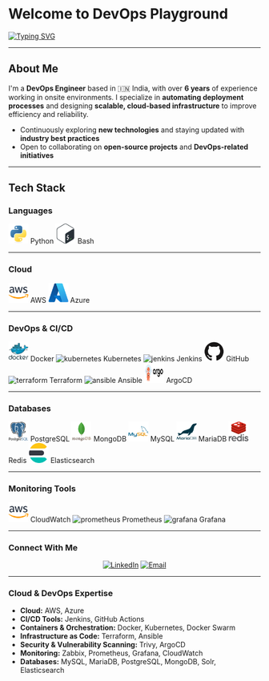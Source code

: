 <div align="left">

# Welcome to  DevOps Playground

[![Typing SVG](https://readme-typing-svg.herokuapp.com?font=Fira+Code&pause=1000&color=FF69B4&center=true&vCenter=true&width=435&lines=I+am+DevOps+Engineer)](https://git.io/typing-svg)

</div>

---

## About Me

I'm a **DevOps Engineer** based in 🇮🇳 India, with over **6 years** of experience working in onsite environments. I specialize in **automating deployment processes** and designing **scalable, cloud-based infrastructure** to improve efficiency and reliability.

* Continuously exploring **new technologies** and staying updated with **industry best practices**
* Open to collaborating on **open-source projects** and **DevOps-related initiatives**

---

## **Tech Stack**

### **Languages**

<p align="left">
  <img src="https://raw.githubusercontent.com/devicons/devicon/master/icons/python/python-original.svg" alt="python" width="40" height="40"/> Python  
  <img src="https://raw.githubusercontent.com/devicons/devicon/master/icons/bash/bash-original.svg" alt="bash" width="40" height="40"/> Bash  
</p>

---

### **Cloud**

<p align="left">
  <img src="https://raw.githubusercontent.com/devicons/devicon/master/icons/amazonwebservices/amazonwebservices-original-wordmark.svg" alt="aws" width="40" height="40"/> AWS  
  <img src="https://raw.githubusercontent.com/devicons/devicon/master/icons/azure/azure-original.svg" alt="azure" width="40" height="40"/> Azure  
</p>

---

### **DevOps & CI/CD**

<p align="left">
  <img src="https://raw.githubusercontent.com/devicons/devicon/master/icons/docker/docker-original-wordmark.svg" alt="docker" width="40" height="40"/> Docker  
  <img src="https://www.vectorlogo.zone/logos/kubernetes/kubernetes-icon.svg" alt="kubernetes" width="40" height="40"/> Kubernetes  
  <img src="https://www.vectorlogo.zone/logos/jenkins/jenkins-icon.svg" alt="jenkins" width="40" height="40"/> Jenkins  
  <img src="https://raw.githubusercontent.com/devicons/devicon/master/icons/github/github-original.svg" alt="github" width="40" height="40"/> GitHub  
  <img src="https://www.vectorlogo.zone/logos/terraformio/terraformio-icon.svg" alt="terraform" width="40" height="40"/> Terraform  
  <img src="https://www.vectorlogo.zone/logos/ansible/ansible-icon.svg" alt="ansible" width="40" height="40"/> Ansible  
  <img src="https://raw.githubusercontent.com/argoproj/argo-workflows/main/docs/assets/argo.png" alt="argo" width="40" height="40"/> ArgoCD  
</p>

---

### **Databases**

<p align="left">
  <img src="https://raw.githubusercontent.com/devicons/devicon/master/icons/postgresql/postgresql-original-wordmark.svg" alt="postgresql" width="40" height="40"/> PostgreSQL  
  <img src="https://raw.githubusercontent.com/devicons/devicon/master/icons/mongodb/mongodb-original-wordmark.svg" alt="mongodb" width="40" height="40"/> MongoDB  
  <img src="https://raw.githubusercontent.com/devicons/devicon/master/icons/mysql/mysql-original-wordmark.svg" alt="mysql" width="40" height="40"/> MySQL  
  <img src="https://raw.githubusercontent.com/devicons/devicon/master/icons/mariadb/mariadb-original-wordmark.svg" alt="mariadb" width="40" height="40"/> MariaDB  
  <img src="https://raw.githubusercontent.com/devicons/devicon/master/icons/redis/redis-original-wordmark.svg" alt="redis" width="40" height="40"/> Redis  
  <img src="https://raw.githubusercontent.com/devicons/devicon/master/icons/elasticsearch/elasticsearch-original.svg" alt="elasticsearch" width="40" height="40"/> Elasticsearch  
</p>

---

### **Monitoring Tools**

<p align="left">
  <img src="https://raw.githubusercontent.com/devicons/devicon/master/icons/amazonwebservices/amazonwebservices-original-wordmark.svg" alt="cloudwatch" width="40" height="40"/> CloudWatch  
  <img src="https://www.vectorlogo.zone/logos/prometheusio/prometheusio-icon.svg" alt="prometheus" width="40" height="40"/> Prometheus  
  <img src="https://www.vectorlogo.zone/logos/grafana/grafana-icon.svg" alt="grafana" width="40" height="40"/> Grafana  
</p>

---

### **Connect With Me**

<div align="center">

[![LinkedIn](https://img.shields.io/badge/LinkedIn-Connect-blue?style=for-the-badge&logo=linkedin&logoColor=white)](https://www.linkedin.com/in/ankita8870/)
[![Email](https://img.shields.io/badge/Email-devopsdive17@gmail.com-red?style=for-the-badge&logo=gmail&logoColor=white)](mailto:devopsdive17@gmail.com)

</div>

---

### **Cloud & DevOps Expertise**

- **Cloud:** AWS, Azure
- **CI/CD Tools:** Jenkins, GitHub Actions
- **Containers & Orchestration:** Docker, Kubernetes, Docker Swarm
- **Infrastructure as Code:** Terraform, Ansible
- **Security & Vulnerability Scanning:** Trivy, ArgoCD
- **Monitoring:** Zabbix, Prometheus, Grafana, CloudWatch
- **Databases:** MySQL, MariaDB, PostgreSQL, MongoDB, Solr, Elasticsearch
